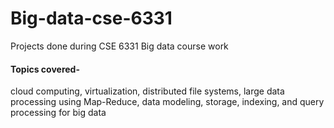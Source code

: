 # Big-data-cse-6331
Projects done during CSE 6331 Big data course work

#### Topics covered-
cloud computing,
virtualization,
distributed file systems, 
large data processing using Map-Reduce,
data modeling, 
storage, indexing, 
and query processing for big data
